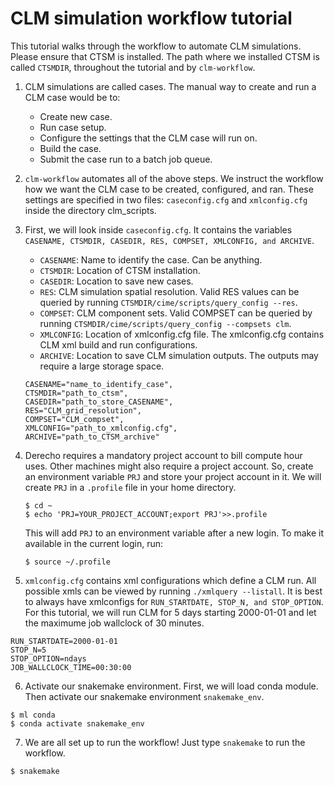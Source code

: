 # CLM simulation workflow tutorial

This tutorial walks through the workflow to automate CLM simulations. Please ensure that CTSM is installed. The path where we installed CTSM is called `CTSMDIR`, throughout the tutorial and by `clm-workflow`.

1. CLM simulations are called cases. The manual way to create and run a CLM case would be to:
    - Create new case.
    - Run case setup.
    - Configure the settings that the CLM case will run on.
    - Build the case.
    - Submit the case run to a batch job queue.
2. `clm-workflow` automates all of the above steps. We instruct the workflow how we want the CLM case to be created, configured, and ran. These settings are specified in two files: `caseconfig.cfg` and `xmlconfig.cfg` inside the directory clm_scripts.
3. First, we will look inside `caseconfig.cfg`. It contains the variables `CASENAME, CTSMDIR, CASEDIR, RES, COMPSET, XMLCONFIG, and ARCHIVE`.
    - `CASENAME`: Name to identify the case. Can be anything.
    - `CTSMDIR`: Location of CTSM installation.
    - `CASEDIR`: Location to save new cases.
    - `RES`: CLM simulation spatial resolution. Valid RES values can be queried by running `CTSMDIR/cime/scripts/query_config --res`.
    - `COMPSET`: CLM component sets. Valid COMPSET can be queried by running `CTSMDIR/cime/scripts/query_config --compsets clm`.
    - `XMLCONFIG`: Location of xmlconfig.cfg file. The xmlconfig.cfg contains CLM xml build and run configurations.
    - `ARCHIVE`: Location to save CLM simulation outputs. The outputs may require a large storage space.
    ```
    CASENAME="name_to_identify_case",
    CTSMDIR="path_to_ctsm",
    CASEDIR="path_to_store_CASENAME",
    RES="CLM_grid_resolution",
    COMPSET="CLM_compset",
    XMLCONFIG="path_to_xmlconfig.cfg",
    ARCHIVE="path_to_CTSM_archive"
    ```

4. Derecho requires a mandatory project account to bill compute hour uses. Other machines might also require a project account. So, create an environment variable `PRJ` and store your project account in it. We will create `PRJ` in a `.profile` file in your home directory.
    ```
    $ cd ~
    $ echo 'PRJ=YOUR_PROJECT_ACCOUNT;export PRJ'>>.profile
    ```
    This will add `PRJ` to an environment variable after a new login. To make it available in the current login, run:
    ```
    $ source ~/.profile
    ```

5. `xmlconfig.cfg` contains xml configurations which define a CLM run. All possible xmls can be viewed by running `./xmlquery --listall`. It is best to always have xmlconfigs for `RUN_STARTDATE, STOP_N, and STOP_OPTION`. For this tutorial, we will run CLM for 5 days starting 2000-01-01 and let the maximume job wallclock of 30 minutes.
```
RUN_STARTDATE=2000-01-01
STOP_N=5
STOP_OPTION=ndays
JOB_WALLCLOCK_TIME=00:30:00
```

6. Activate our snakemake environment. First, we will load conda module. Then activate our snakemake environment `snakemake_env`.
```
$ ml conda
$ conda activate snakemake_env
```

7. We are all set up to run the workflow! Just type `snakemake` to run the workflow.
```
$ snakemake
```